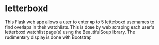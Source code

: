 # letterboxd
This Flask web app allows a user to enter up to 5 letterboxd usernames to find overlaps in their watchlists. This is done by web scraping each user's letterboxd watchlist page(s) using the BeautifulSoup library. The rudimentary display is done with Bootstrap
